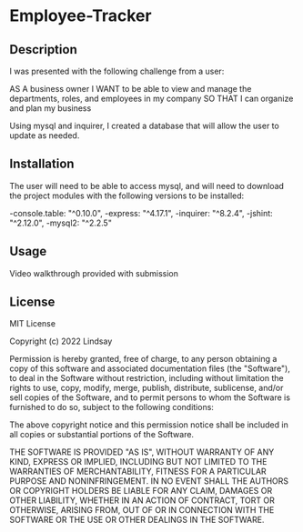 # Employee-Tracker

## Description

I was presented with the following challenge from a user:

AS A business owner
I WANT to be able to view and manage the departments, roles, and employees in my company
SO THAT I can organize and plan my business

Using mysql and inquirer, I created a database that will allow the user to update as needed.


## Installation

The user will need to be able to access mysql, and will need to download the project modules with the following versions to be installed:

-console.table: "^0.10.0",
-express: "^4.17.1",
-inquirer: "^8.2.4",
-jshint: "^2.12.0",
-mysql2: "^2.2.5"

## Usage

Video walkthrough provided with submission


## License

MIT License

Copyright (c) 2022 Lindsay

Permission is hereby granted, free of charge, to any person obtaining a copy
of this software and associated documentation files (the "Software"), to deal
in the Software without restriction, including without limitation the rights
to use, copy, modify, merge, publish, distribute, sublicense, and/or sell
copies of the Software, and to permit persons to whom the Software is
furnished to do so, subject to the following conditions:

The above copyright notice and this permission notice shall be included in all
copies or substantial portions of the Software.

THE SOFTWARE IS PROVIDED "AS IS", WITHOUT WARRANTY OF ANY KIND, EXPRESS OR
IMPLIED, INCLUDING BUT NOT LIMITED TO THE WARRANTIES OF MERCHANTABILITY,
FITNESS FOR A PARTICULAR PURPOSE AND NONINFRINGEMENT. IN NO EVENT SHALL THE
AUTHORS OR COPYRIGHT HOLDERS BE LIABLE FOR ANY CLAIM, DAMAGES OR OTHER
LIABILITY, WHETHER IN AN ACTION OF CONTRACT, TORT OR OTHERWISE, ARISING FROM,
OUT OF OR IN CONNECTION WITH THE SOFTWARE OR THE USE OR OTHER DEALINGS IN THE
SOFTWARE.

